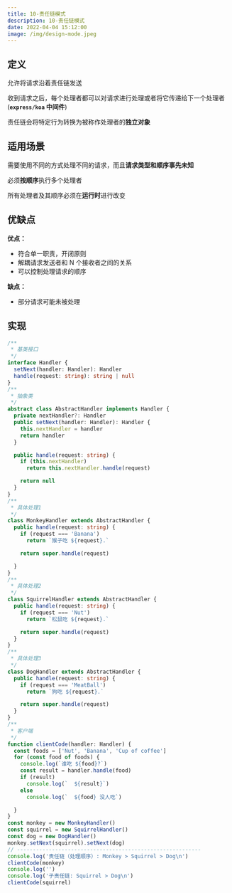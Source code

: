 ```yaml
---
title: 10-责任链模式
description: 10-责任链模式
date: 2022-04-04 15:12:00
image: /img/design-mode.jpeg
---
```



## 定义

允许将请求沿着责任链发送

收到请求之后，每个处理者都可以对请求进行处理或者将它传递给下一个处理者(**`express/koa` 中间件**)

责任链会将特定行为转换为被称作处理者的**独立对象**

## 适用场景

需要使用不同的方式处理不同的请求，而且**请求类型和顺序事先未知**

必须**按顺序**执行多个处理者

所有处理者及其顺序必须在**运行时**进行改变

## 优缺点

**优点：**
- 符合单一职责，开闭原则
- 解耦请求发送者和 N 个接收者之间的关系
- 可以控制处理请求的顺序

**缺点：**
- 部分请求可能未被处理

## 实现

```ts
/**
 * 基类接口
 */
interface Handler {
  setNext(handler: Handler): Handler
  handle(request: string): string | null
}
/**
 * 抽象类
 */
abstract class AbstractHandler implements Handler {
  private nextHandler?: Handler
  public setNext(handler: Handler): Handler {
    this.nextHandler = handler
    return handler
  }

  public handle(request: string) {
    if (this.nextHandler)
      return this.nextHandler.handle(request)

    return null
  }
}
/**
 * 具体处理1
 */
class MonkeyHandler extends AbstractHandler {
  public handle(request: string) {
    if (request === 'Banana')
      return `猴子吃 ${request}.`

    return super.handle(request)

  }
}
/**
 * 具体处理2
 */
class SquirrelHandler extends AbstractHandler {
  public handle(request: string) {
    if (request === 'Nut')
      return `松鼠吃 ${request}.`

    return super.handle(request)
  }
}
/**
 * 具体处理3
 */
class DogHandler extends AbstractHandler {
  public handle(request: string) {
    if (request === 'MeatBall')
      return `狗吃 ${request}.`

    return super.handle(request)
  }
}
/**
 * 客户端
 */
function clientCode(handler: Handler) {
  const foods = ['Nut', 'Banana', 'Cup of coffee']
  for (const food of foods) {
    console.log(`谁吃 ${food}?`)
    const result = handler.handle(food)
    if (result)
      console.log(`  ${result}`)
    else
      console.log(`  ${food} 没人吃`)

  }
}
const monkey = new MonkeyHandler()
const squirrel = new SquirrelHandler()
const dog = new DogHandler()
monkey.setNext(squirrel).setNext(dog)
// ----------------------------------------------------------
console.log('责任链（处理顺序）: Monkey > Squirrel > Dog\n')
clientCode(monkey)
console.log('')
console.log('子责任链: Squirrel > Dog\n')
clientCode(squirrel)
```